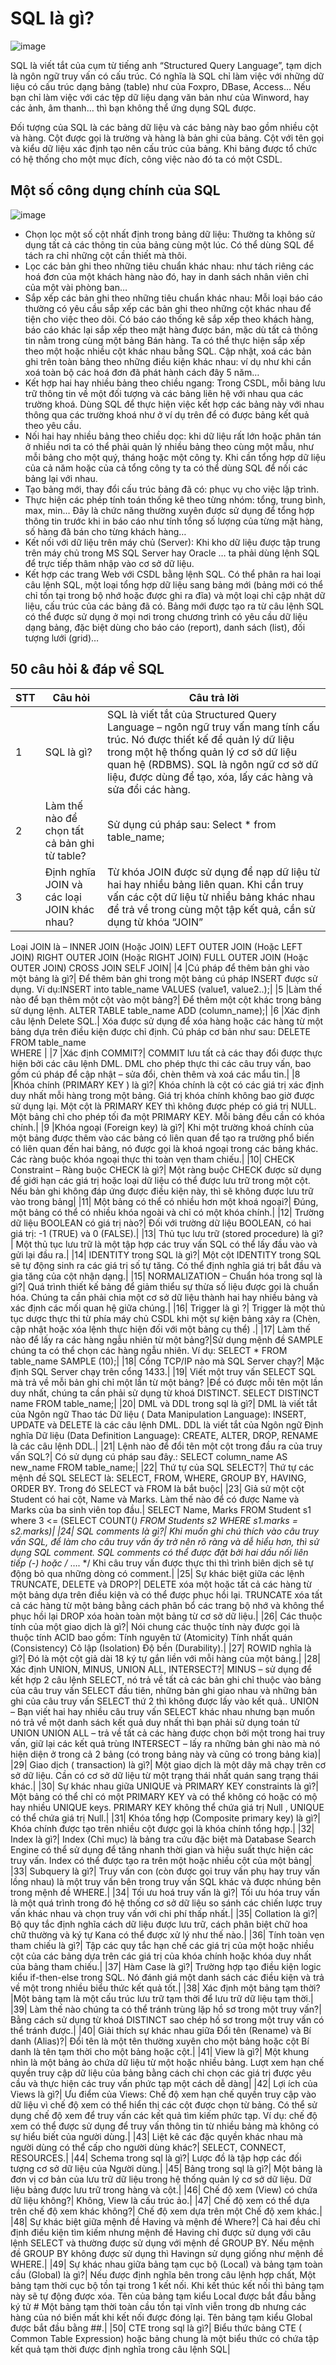 # SQL là gì?

![image](https://user-images.githubusercontent.com/97047640/172563598-db92ad60-971b-4f95-ac5a-19d7931303c1.png)

SQL là viết tắt của cụm từ tiếng anh “Structured Query Language”, tạm dịch là ngôn ngữ truy vấn có cấu trúc. Có nghĩa là SQL chỉ làm việc với những dữ liệu có cấu trúc dạng bảng (table) như của Foxpro, DBase, Access… Nếu bạn chỉ làm việc với các tệp dữ liệu dạng văn bản như của Winword, hay các ảnh, âm thanh… thì bạn không thể ứng dụng SQL được.

Đối tượng của SQL là các bảng dữ liệu và các bảng này bao gồm nhiều cột và hàng. Cột được gọi là trường và hàng là bản ghi của bảng. Cột với tên gọi và kiểu dữ liệu xác định tạo nên cấu trúc của bảng. Khi bảng được tổ chức có hệ thống cho một mục đích, công việc nào đó ta có một CSDL.

## Một số công dụng chính của SQL

![image](https://user-images.githubusercontent.com/97047640/172563745-c709d967-083d-4934-97ef-9b956140cdde.png)

- Chọn lọc một số cột nhất định trong bảng dữ liệu: Thường ta không sử dụng tất cả các thông tin của bảng cùng một lúc. Có thể dùng SQL để tách ra chỉ những cột cần thiết mà thôi.
- Lọc các bản ghi theo những tiêu chuẩn khác nhau: như tách riêng các hoá đơn của một khách hàng nào đó, hay in danh sách nhân viên chỉ của một vài phòng ban…
- Sắp xếp các bản ghi theo những tiêu chuẩn khác nhau: Mỗi loại báo cáo thường có yêu cầu sắp xếp các bản ghi theo những cột khác nhau để tiện cho việc theo dõi. Có báo cáo thống kê sắp xếp theo khách hàng, báo cáo khác lại sắp xếp theo mặt hàng được bán, mặc dù tất cả thông tin nằm trong cùng một bảng Bán hàng. Ta có thể thực hiện sắp xếp theo một hoặc nhiều cột khác nhau bằng SQL. Cập nhật, xoá các bản ghi trên toàn bảng theo những điều kiện khác nhau: ví dụ như khi cần xoá toàn bộ các hoá đơn đã phát hành cách đây 5 năm…
- Kết hợp hai hay nhiều bảng theo chiều ngang: Trong CSDL, mỗi bảng lưu trữ thông tin về một đối tượng và các bảng liên hệ với nhau qua các trường khoá. Dùng SQL để thực hiện việc kết hợp các bảng này với nhau thông qua các trường khoá như ở ví dụ trên để có được bảng kết quả theo yêu cầu.
- Nối hai hay nhiều bảng theo chiều dọc: khi dữ liệu rất lớn hoặc phân tán ở nhiều nơi ta có thể phải quản lý nhiều bảng theo cùng một mẫu, như mỗi bảng cho một quý, tháng hoặc một công ty. Khi cần tổng hợp dữ liệu của cả năm hoặc của cả tổng công ty ta có thể dùng SQL để nối các bảng lại với nhau.
- Tạo bảng mới, thay đổi cấu trúc bảng đã có: phục vụ cho việc lập trình.
- Thực hiện các phép tính toán thống kê theo từng nhóm: tổng, trung bình, max, min… Đây là chức năng thường xuyên được sử dụng để tổng hợp thông tin trước khi in báo cáo như tính tổng số lượng của từng mặt hàng, số hàng đã bán cho từng khách hàng…
- Kết nối với dữ liệu trên máy chủ (Server): Khi kho dữ liệu được tập trung trên máy chủ trong MS SQL Server hay Oracle … ta phải dùng lệnh SQL để trực tiếp thâm nhập vào cơ sở dữ liệu.
- Kết hợp các trang Web với CSDL bằng lệnh SQL. Có thể phân ra hai loại câu lệnh SQL, một loại tổng hợp dữ liệu sang bảng mới (bảng mới có thể chỉ tồn tại trong bộ nhớ hoặc được ghi ra đĩa) và một loại chỉ cập nhật dữ liệu, cấu trúc của các bảng đã có. Bảng mới được tạo ra từ câu lệnh SQL có thể được sử dụng ở mọi nơi trong chương trình có yêu cầu dữ liệu dạng bảng, đặc biệt dùng cho báo cáo (report), danh sách (list), đối tượng lưới (grid)…

## 50 câu hỏi & đáp về SQL

|STT|	Câu hỏi|Câu trả lời|
|-----------|-----------|-----------|
|1	|SQL là gì?|	SQL là viết tắt của Structured Query Language – ngôn ngữ truy vấn mang tính cấu trúc. Nó được thiết kế để quản lý dữ liệu trong một hệ thống quản lý cơ sở dữ liệu quan hệ (RDBMS). SQL là ngôn ngữ cơ sở dữ liệu, được dùng để tạo, xóa, lấy các hàng và sửa đổi các hàng.|
|2	|Làm thế nào để chọn tất cả bản ghi từ table?|	Sử dụng cú pháp sau: Select * from table_name;|
|3	|Định nghĩa JOIN và các loại JOIN khác nhau?|	Từ khóa JOIN được sử dụng để nạp dữ liệu từ hai hay nhiều bảng liên quan. Khi cần truy vấn các cột dữ liệu từ nhiều bảng khác nhau để trả về trong cùng một tập kết quả, cần sử dụng từ khóa “JOIN”
Loại JOIN là –
INNER JOIN (Hoặc JOIN)
LEFT OUTER JOIN (Hoặc LEFT JOIN)
RIGHT OUTER JOIN (Hoặc RIGHT JOIN)
FULL OUTER JOIN (Hoặc OUTER JOIN)
CROSS JOIN
SELF JOIN|
|4	|Cú pháp để thêm bản ghi vào một bảng là gì?|	Để thêm bản ghi trong một bảng cú pháp INSERT được sử dụng.
Ví dụ:INSERT into table_name VALUES (value1, value2..);|
|5	|Làm thế nào để bạn thêm một cột vào một bảng?|	Để thêm một cột khác trong bảng sử dụng lệnh.
ALTER TABLE table_name ADD (column_name);|
|6	|Xác định câu lệnh Delete SQL.|	Xóa được sử dụng để xóa hàng hoặc các hàng từ một bảng dựa trên điều kiện được chỉ định. Cú pháp cơ bản như sau:
DELETE FROM table_name <br> WHERE <Condition>|
|7	|Xác định COMMIT?|	COMMIT lưu tất cả các thay đổi được thực hiện bởi các câu lệnh DML.
DML cho phép thực thi các câu truy vấn, bao gồm cú pháp để cập nhật – sửa đổi, chèn thêm và xoá các mẩu tin.|
|8	|Khóa chính (PRIMARY KEY ) là gì?|	Khóa chính là cột có các giá trị xác định duy nhất mỗi hàng trong một bảng. Giá trị khóa chính không bao giờ được sử dụng lại.
Một cột là PRIMARY KEY thì không được phép có giá trị NULL.
Một bảng chỉ cho phép tối đa một PRIMARY KEY.
Mỗi bảng đều cần có khóa chính.|
|9	|Khóa ngoại (Foreign key) là gì?|	Khi một trường khoá chính của một bảng được thêm vào các bảng có liên quan để tạo ra trường phổ biến có liên quan đến hai bảng, nó được gọi là khoá ngoại trong các bảng khác. Các ràng buộc khóa ngoại thực thi toàn vẹn tham chiếu.|
|10|	CHECK Constraint – Ràng buộc CHECK là gì?|	Một ràng buộc CHECK được sử dụng để giới hạn các giá trị hoặc loại dữ liệu có thể được lưu trữ trong một cột. Nếu bản ghi không đáp ứng được điều kiện này, thì sẽ không được lưu trữ vào trong bảng|
|11|	Một bảng có thể có nhiều hơn một khoá ngoại?|	Đúng, một bảng có thể có nhiều khóa ngoài và chỉ có một khóa chính.|
|12|	Trường dữ liệu BOOLEAN có giá trị nào?|	Đối với trường dữ liệu BOOLEAN, có hai giá trị: -1 (TRUE) và 0 (FALSE).|
|13|	Thủ tục lưu trữ (stored procedure) là gì?|	Một thủ tục lưu trữ là một tập hợp các truy vấn SQL có thể lấy đầu vào và gửi lại đầu ra.|
|14|	IDENTITY trong SQL là gì?|	Một cột IDENTITY trong SQL sẽ tự động sinh ra các giá trị số tự tăng. Có thể định nghĩa giá trị bắt đầu và gia tăng của cột nhận dạng.|
|15|	NORMALIZATION – Chuẩn hóa trong sql là gì?|	Quá trình thiết kế bảng để giảm thiểu sự thừa số liệu được gọi là chuẩn hóa. Chúng ta cần phải chia một cơ sở dữ liệu thành hai hay nhiều bảng và xác định các mối quan hệ giữa chúng.|
|16|	Trigger là gì ?|	Trigger là một thủ tục dược thực thi từ phía máy chủ CSDL khi một sự kiện bảng xảy ra (Chèn, cập nhật hoặc xóa lệnh thực hiện đối với một bảng cụ thể) .|
|17|	Làm thế nào để lấy ra các hàng ngẫu nhiên từ một bảng?|Sử dụng mệnh đề SAMPLE chúng ta có thể chọn các hàng ngẫu nhiên.
Ví dụ:
SELECT * FROM table_name SAMPLE (10);|
|18|	Cổng TCP/IP nào mà SQL Server chạy?|	Mặc định SQL Server chạy trên cổng 1433.|
|19|	Viết một truy vấn SELECT SQL mà trả về mỗi bản ghi chỉ một lần từ một bảng?	|Để có được mỗi tên một lần duy nhất, chúng ta cần phải sử dụng từ khoá DISTINCT.
SELECT DISTINCT name FROM table_name;|
|20|	DML và DDL trong sql là gì?|	DML là viết tắt của Ngôn ngữ Thao tác Dữ liệu ( Data Manipulation Language): INSERT, UPDATE và DELETE là các câu lệnh DML.
DDL là viết tắt của Ngôn ngữ Định nghĩa Dữ liệu (Data Definition Language): CREATE, ALTER, DROP, RENAME là các câu lệnh DDL.|
|21|	Lệnh nào để đổi tên một cột trong đầu ra của truy vấn SQL?|	Có sử dụng cú pháp sau đây.:
SELECT column_name AS new_name FROM table_name;|
|22|	Thứ tự của SQL SELECT?|	Thứ tự các mệnh đề SQL SELECT là: SELECT, FROM, WHERE, GROUP BY, HAVING, ORDER BY. Trong đó SELECT và FROM là bắt buộc|
|23|	Giả sử một cột Student có hai cột, Name và Marks. Làm thế nào để có được Name và Marks của ba sinh viên top đầu.|	SELECT Name, Marks FROM Student s1 where 3 <= (SELECT COUNT(*) FROM Students s2 WHERE s1.marks = s2.marks)|
|24|	SQL comments là gì?|	Khi muốn ghi chú thích vào câu truy vấn SQL, để làm cho câu truy vấn ấy trở nên rõ ràng và dễ hiểu hơn, thì sử dụng SQL comment.
SQL comments có thể được đặt bởi hai dấu nối liên tiếp (-) hoặc /* …. */
Khi câu truy vấn được thực thi thì trình biên dịch sẽ tự động bỏ qua những dòng có comment.|
|25|	Sự khác biệt giữa các lệnh TRUNCATE, DELETE và DROP?|	DELETE xóa một hoặc tất cả các hàng từ một bảng dựa trên điều kiện và có thể được phục hồi lại.
TRUNCATE xóa tất cả các hàng từ một bảng bằng cách phân bổ các trang bộ nhớ và không thể phục hồi lại
DROP xóa hoàn toàn một bảng từ cơ sở dữ liệu.|
|26|	Các thuộc tính của một giao dịch là gì?|	Nói chung các thuộc tính này được gọi là thuộc tính ACID bao gồm:
Tính nguyên tử (Atomicity)
Tính nhất quán (Consistency)
Cô lập (Isolation)
Độ bền (Durability).|
|27|	ROWID nghĩa là gì?|	Đó là một cột giả dài 18 ký tự gắn liền với mỗi hàng của một bảng.|
|28|	Xác định UNION, MINUS, UNION ALL, INTERSECT?|	MINUS – sử dụng để kết hợp 2 câu lệnh SELECT, nó trả về tất cả các bản ghi chỉ thuộc vào bảng của câu truy vấn SELECT đầu tiên, những bản ghi giao nhau và những bản ghi của câu truy vấn SELECT thứ 2 thì không được lấy vào kết quả..
UNION – Bạn viết hai hay nhiều câu truy vấn SELECT khác nhau nhưng bạn muốn nó trả về một danh sách kết quả duy nhất thì bạn phải sử dụng toán tử UNION
UNION ALL – trả về tất cả các hàng được chọn bởi một trong hai truy vấn, giữ lại các kết quả trùng
INTERSECT – lấy ra những bản ghi nào mà nó hiện diện ở trong cả 2 bảng (có trong bảng này và cũng có trong bảng kia)|
|29|	Giao dịch ( transaction) là gì?|	Một giao dịch là một dãy mã chạy trên cơ sở dữ liệu. Cần có cơ sở dữ liệu từ một trạng thái nhất quán sang trạng thái khác.|
|30|	Sự khác nhau giữa UNIQUE và PRIMARY KEY constraints là gì?|	Một bảng có thể chỉ có một PRIMARY KEY và có thể không có hoặc có mộ hay nhiều UNIQUE keys.
PRIMARY KEY không thể chứa giá trị Null , UNIQUE có thể chứa giá trị Null.|
|31|	Khóa tổng hợp (Composite primary key) là gì?|	Khóa chính được tạo trên nhiều cột được gọi là khóa chính tổng hợp.|
|32|	Index là gì?|	Index (Chỉ mục) là bảng tra cứu đặc biệt mà Database Search Engine có thể sử dụng để tăng nhanh thời gian và hiệu suất thực hiện các truy vấn.
Index có thể được tạo ra trên một hoặc nhiều cột của một bảng|
|33|	Subquery là gì?|	Truy vấn con (còn được gọi truy vấn phụ hay truy vấn lồng nhau) là một truy vấn bên trong truy vấn SQL khác và được nhúng bên trong mệnh đề WHERE.|
|34|	Tối ưu hoá truy vấn là gì?|	Tối ưu hóa truy vấn là một quá trình trong đó hệ thống cơ sở dữ liệu so sánh các chiến lược truy vấn khác nhau và chọn truy vấn với chi phí thấp nhất.|
|35|	Collation là gì?|	Bộ quy tắc định nghĩa cách dữ liệu được lưu trữ, cách phân biệt chữ hoa chữ thường và ký tự Kana có thể được xử lý như thế nào.|
|36|	Tính toàn vẹn tham chiếu là gì?|	Tập các quy tắc hạn chế các giá trị của một hoặc nhiều cột của các bảng dựa trên các giá trị của khóa chính hoặc khóa duy nhất của bảng tham chiếu.|
|37|	Hàm Case là gì?|	Trường hợp tạo điều kiện logic kiểu if-then-else trong SQL. Nó đánh giá một danh sách các điều kiện và trả về một trong nhiều biểu thức kết quả tốt.|
|38|	Xác định một bảng tạm thời?	|Một bảng tạm là một cấu trúc lưu trữ tạm thời để lưu trữ dữ liệu tạm thời.|
|39|	Làm thế nào chúng ta có thể tránh trùng lặp hồ sơ trong một truy vấn?|	Bằng cách sử dụng từ khoá DISTINCT sao chép hồ sơ trong một truy vấn có thể tránh được.|
|40|	Giải thích sự khác nhau giữa Đổi tên (Rename) và Bí danh (Alias)?|	Đổi tên là một tên thường xuyên cho một bảng hoặc cột
Bí danh là tên tạm thời cho một bảng hoặc cột.|
|41|	View là gì?|	Một khung nhìn là một bảng ảo chứa dữ liệu từ một hoặc nhiều bảng. Lượt xem hạn chế quyền truy cập dữ liệu của bảng bằng cách chỉ chọn các giá trị được yêu cầu và thực hiện các truy vấn phức tạp một cách dễ dàng|
|42|	Lợi ích của Views là gì?|	Ưu điểm của Views:
Chế độ xem hạn chế quyền truy cập vào dữ liệu vì chế độ xem có thể hiển thị các cột được chọn từ bảng.
Có thể sử dụng chế độ xem để truy vấn các kết quả tìm kiếm phức tạp. Ví dụ: chế độ xem có thể được sử dụng để truy vấn thông tin từ nhiều bảng mà không có sự hiểu biết của người dùng.|
|43|	Liệt kê các đặc quyền khác nhau mà người dùng có thể cấp cho người dùng khác?|	SELECT, CONNECT, RESOURCES.|
|44|	Schema trong sql là gì?|	Lược đồ là tập hợp các đối tượng cơ sở dữ liệu của Người dùng.|
|45|	Bảng trong sql là gì?|	Một bảng là đơn vị cơ bản của lưu trữ dữ liệu trong hệ thống quản lý cơ sở dữ liệu. Dữ liệu bảng được lưu trữ trong hàng và cột.|
|46|	Chế độ xem (View) có chứa dữ liệu không?|	Không, View là cấu trúc ảo.|
|47|	Chế độ xem có thể dựa trên chế độ xem khác không?|	Chế độ xem dựa trên một Chế độ xem khác.|
|48|	Sự khác biệt giữa mệnh đề Having và mệnh đề Where?|	Cả hai đều chỉ định điều kiện tìm kiếm nhưng mệnh đề Having chỉ được sử dụng với câu lệnh SELECT và thường được sử dụng với mệnh đề GROUP BY. Nếu mệnh đề GROUP BY không được sử dụng thì Havingn sử dụng giống như mệnh đề WHERE.|
|49|	Sự khác nhau giữa bảng tạm cục bộ (Local) và bảng tạm toàn cầu (Global) là gì?|	Nếu được định nghĩa bên trong câu lệnh hợp chất,
Một bảng tạm thời cục bộ tồn tại trong 1 kết nối. Khi kết thúc kết nối thì bảng tạm này sẽ tự động được xóa. Tên của bảng tạm kiểu Local được bắt đầu bằng ký tử #
Một bảng tạm thời toàn cầu tồn tại vĩnh viễn trong db nhưng các hàng của nó biến mất khi kết nối được đóng lại. Tên bảng tạm kiểu Global được bắt đầu bằng ##.|
|50|	CTE trong sql là gì?|	Biểu thức bảng CTE ( Common Table Expression) hoặc bảng chung là một biểu thức có chứa tập kết quả tạm thời được định nghĩa trong câu lệnh SQL|
